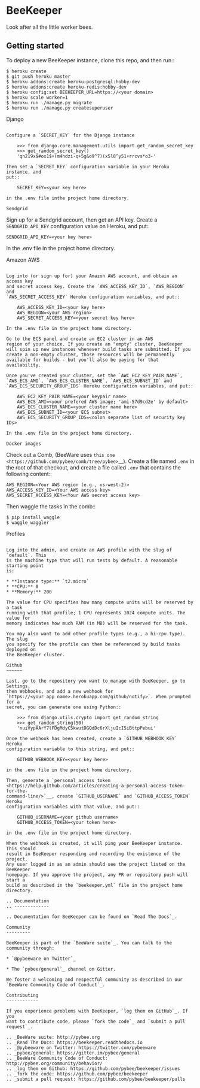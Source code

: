 BeeKeeper
=========

Look after all the little worker bees.

Getting started
---------------

To deploy a new BeeKeeper instance, clone this repo, and then run::

    $ heroku create
    $ git push heroku master
    $ heroku addons:create heroku-postgresql:hobby-dev
    $ heroku addons:create heroku-redis:hobby-dev
    $ heroku config:set BEEKEEPER_URL=https://<your domain>
    $ heroku scale worker=1
    $ heroku run ./manage.py migrate
    $ heroku run ./manage.py createsuperuser

Django
~~~~~~

Configure a `SECRET_KEY` for the Django instance

    >>> from django.core.management.utils import get_random_secret_key
    >>> get_random_secret_key()
    'qn219x$#ox1$+(m4hdzi-q+5g&o9^7)(x5l8^y51+rrcvs*o3-'

Then set a `SECRET_KEY` configuration variable in your Heroku instance, and
put::

    SECRET_KEY=<your key here>

in the .env file inthe project home directory.

Sendgrid
~~~~~~~~

Sign up for a Sendgrid account, then get an API key. Create a
`SENDGRID_API_KEY` configuration value on Heroku, and put::

    SENDGRID_API_KEY=<your key here>

In the .env file in the project home directory.

Amazon AWS
~~~~~~~~~~

Log into (or sign up for) your Amazon AWS account, and obtain an access key
and secret access key. Create the `AWS_ACCESS_KEY_ID`, `AWS_REGION` and
`AWS_SECRET_ACCESS_KEY` Heroku configuration variables, and put::

    AWS_ACCESS_KEY_ID=<your key here>
    AWS_REGION=<your AWS region>
    AWS_SECRET_ACCESS_KEY=<your secret key here>

In the .env file in the project home directory.

Go to the ECS panel and create an EC2 cluster in an AWS
region of your choice. If you create an "empty" cluster, BeeKeeper
will spin up new instances whenever build tasks are submitted. If you
create a non-empty cluster, those resources will be permanently
available for builds - but you'll also be paying for that availability.

Once you've created your cluster, set the `AWC_EC2_KEY_PAIR_NAME`,
`AWS_ECS_AMI`, `AWS_ECS_CLUSTER_NAME`, `AWS_ECS_SUBNET_ID` and
`AWS_ECS_SECURITY_GROUP_IDS` Heroku configuration variables, and put::

    AWS_EC2_KEY_PAIR_NAME=<your keypair name>
    AWS_ECS_AMI=<your prefered AWS image; 'ami-57d9cd2e' by default>
    AWS_ECS_CLUSTER_NAME=<your cluster name here>
    AWS_ECS_SUBNET_ID=<your ECS subnet>
    AWS_ECS_SECURITY_GROUP_IDS=<colon separate list of security key IDs>

In the .env file in the project home directory.

Docker images
~~~~~~~~~~~~~

Check out a Comb, (BeeWare uses `this one
<https://github.com/pybee/comb/tree/pybee>`__). Create a file named `.env` in
the root of that checkout, and create a file called `.env` that contains the
following content::

    AWS_REGION=<Your AWS region (e.g., us-west-2)>
    AWS_ACCESS_KEY_ID=<Your AWS access key>
    AWS_SECRET_ACCESS_KEY=<Your AWS secret access key>

Then waggle the tasks in the comb::

    $ pip install waggle
    $ waggle waggler

Profiles
~~~~~~~~

Log into the admin, and create an AWS profile with the slug of `default`. This
is the machine type that will run tests by default. A reasonable starting point
is:

* **Instance type:** `t2.micro`
* **CPU:** 0
* **Memory:** 200

The value for CPU specifies how many compute units will be reserved by a task
running with that profile; 1 CPU represents 1024 compute units. The value for
memory indicates how much RAM (in MB) will be reserved for the task.

You may also want to add other profile types (e.g., a hi-cpu type). The slug
you specify for the profile can then be referenced by build tasks deployed on
the BeeKeeper cluster.

Github
~~~~~~

Last, go to the repository you want to manage with BeeKeeper, go to Settings,
then Webhooks, and add a new webhook for
`https://<your app name>.herokuapp.com/github/notify>`. When prompted for a
secret, you can generate one using Python::

    >>> from django.utils.crypto import get_random_string
    >>> get_random_string(50)
    'nuiVypAArY7lFDgMdyC5kwutDGQdDc6rXljuIcI5iBttpPebui'

Once the webhook has been created, create a `GITHUB_WEBHOOK_KEY` Heroku
configuration variable to this string, and put::

    GITHUB_WEBHOOK_KEY=<your key here>

in the .env file in the project home directory.

Then, generate a `personal access token
<https://help.github.com/articles/creating-a-personal-access-token-for-the-
command-line/>`__, create `GITHUB_USERNAME` and `GITHUB_ACCESS_TOKEN` Heroku
configuration variables with that value, and put::

    GITHUB_USERNAME=<your github username>
    GITHUB_ACCESS_TOKEN=<your token here>

in the .env file in the project home directory.

When the webhook is created, it will ping your BeeKeeper instance. This should
result in BeeKeeper responding and recording the existence of the project.
Any user logged in as an admin should see the project listed on the BeeKeeper
homepage. If you approve the project, any PR or repository push will start a
build as described in the `beekeeper.yml` file in the project home directory.

.. Documentation
.. -------------

.. Documentation for BeeKeeper can be found on `Read The Docs`_.

Community
---------

BeeKeeper is part of the `BeeWare suite`_. You can talk to the community through:

* `@pybeeware on Twitter`_

* The `pybee/general`_ channel on Gitter.

We foster a welcoming and respectful community as described in our
`BeeWare Community Code of Conduct`_.

Contributing
------------

If you experience problems with BeeKeeper, `log them on GitHub`_. If you
want to contribute code, please `fork the code`_ and `submit a pull request`_.

.. _BeeWare suite: http://pybee.org
.. _Read The Docs: https://beekeeper.readthedocs.io
.. _@pybeeware on Twitter: https://twitter.com/pybeeware
.. _pybee/general: https://gitter.im/pybee/general
.. _BeeWare Community Code of Conduct: http://pybee.org/community/behavior/
.. _log them on Github: https://github.com/pybee/beekeeper/issues
.. _fork the code: https://github.com/pybee/beekeeper
.. _submit a pull request: https://github.com/pybee/beekeeper/pulls
